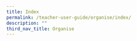 ```yaml
---
title: Index
permalink: /teacher-user-guide/organise/index/
description: ""
third_nav_title: Organise
---
```

